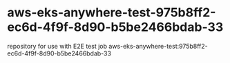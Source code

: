 # aws-eks-anywhere-test-975b8ff2-ec6d-4f9f-8d90-b5be2466bdab-33
repository for use with E2E test job aws-eks-anywhere-test:975b8ff2-ec6d-4f9f-8d90-b5be2466bdab-33
